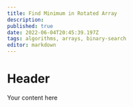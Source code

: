 ```yaml
---
title: Find Minimum in Rotated Array
description: 
published: true
date: 2022-06-04T20:45:39.197Z
tags: algorithms, arrays, binary-search
editor: markdown
---
```


# Header
Your content here